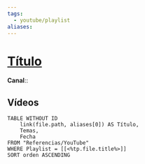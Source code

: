 ```yaml
---
tags:
  - youtube/playlist
aliases:
---
```

# [Título](https://www.youtube.com/playlist?list=<%tp.file.title%>)
**Canal**::

## Vídeos
```dataview
TABLE WITHOUT ID
    link(file.path, aliases[0]) AS Título,
    Temas,
    Fecha    
FROM "Referencias/YouTube"
WHERE Playlist = [[<%tp.file.title%>]]
SORT orden ASCENDING
```
